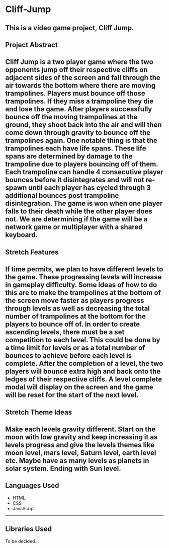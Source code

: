 # Cliff-Jump
This is a video game project, **Cliff Jump**.
---
## Project Abstract
Cliff Jump is a two player game where the two opponents jump off their respective cliffs on adjacent sides of the screen and fall through the air towards the bottom where there are moving trampolines. Players must bounce off those trampolines. If they miss a trampoline they die and lose the game. After players successfully bounce off the moving trampolines at the ground, they shoot back into the air and will then come down through gravity to bounce off the trampolines again. One notable thing is that the trampolines each have life spans. These life spans are determined by damage to the trampoline due to players bouncing off of them. Each trampoline can handle 4 consecutive player bounces before it disintegrates and will not re-spawn until each player has cycled through 3 additional bounces post trampoline disintegration. The game is won when one player falls to their death while the other player does not. We are determining if the game will be a network game or multiplayer with a shared keyboard.
---
## Stretch Features
If time permits, we plan to have different levels to the game. These progressing levels will increase in gameplay difficulty. Some ideas of how to do this are to make the trampolines at the bottom of the screen move faster as players progress through levels as well as decreasing the total number of trampolines at the bottom for the players to bounce off of. In order to create ascending levels, there must be a set competition to each level. This could be done by a time limit for levels or as a total number of bounces to achieve before each level is complete. After the completion of a level, the two players will bounce extra high and back onto the ledges of their respective cliffs. A level complete modal will display on the screen and the game will be reset for the start of the next level. 
---
## Stretch Theme Ideas
Make each levels gravity different. Start on the moon with low gravity and keep increasing it as levels progress and give the levels themes like moon level, mars level, Saturn level, earth level etc. Maybe have as many levels as planets in solar system. Ending with Sun level. 
---
## Languages Used
* HTML
* CSS
* JavaScript
---
## Libraries Used
To be decided...
